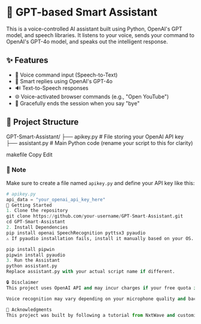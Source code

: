 # 🧠 GPT-based Smart Assistant

This is a voice-controlled AI assistant built using Python, OpenAI's GPT model, and speech libraries. It listens to your voice, sends your command to OpenAI's GPT-4o model, and speaks out the intelligent response.

## ✨ Features

- 🎤 Voice command input (Speech-to-Text)
- 🤖 Smart replies using OpenAI's GPT-4o
- 🔊 Text-to-Speech responses
- 🌐 Voice-activated browser commands (e.g., "Open YouTube")
- 👋 Gracefully ends the session when you say "bye"

## 📁 Project Structure

GPT-Smart-Assistant/
├── apikey.py # File storing your OpenAI API key
├── assistant.py # Main Python code (rename your script to this for clarity)

makefile
Copy
Edit

### 📌 Note
Make sure to create a file named `apikey.py` and define your API key like this:

```python
# apikey.py
api_data = "your_openai_api_key_here"
🚀 Getting Started
1. Clone the repository
git clone https://github.com/your-username/GPT-Smart-Assistant.git
cd GPT-Smart-Assistant
2. Install Dependencies
pip install openai SpeechRecognition pyttsx3 pyaudio
⚠️ If pyaudio installation fails, install it manually based on your OS. Example for Windows:

pip install pipwin
pipwin install pyaudio
3. Run the Assistant
python assistant.py
Replace assistant.py with your actual script name if different.

🔒 Disclaimer
This project uses OpenAI API and may incur charges if your free quota is used up.

Voice recognition may vary depending on your microphone quality and background noise.

🙌 Acknowledgments
This project was built by following a tutorial from NxtWave and customized further.
